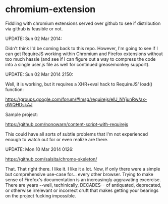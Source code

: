 chromium-extension
==================

Fiddling with chromium extensions served over github to see if distribution via github is feasible or not.

UPDATE: Sun 02 Mar 2014:

Didn't think I'd be coming back to this repo. However, I'm going to see if I 
can get RequireJS working within Chromium and Firefox extensions without too 
much hassle (and see if I can figure out a way to compress the code into a 
single user.js file as well for continued greasemonkey support).

UPDATE: Sun 02 Mar 2014 2150:

Well, it is working, but it requires a XHR+eval hack to RequireJS' load() 
function:

https://groups.google.com/forum/#!msg/requirejs/elU_NYjunRw/ax-dWQHDskAJ

Sample project:

https://github.com/nonowarn/content-script-with-requirejs

This could have all sorts of subtle problems that I'm not experienced enough 
to watch out for or even realize are there.

UPDATE: Mon 10 Mar 2014 0126:

https://github.com/salsita/chrome-skeleton/

That. That right there. I like it. I like it a lot. Now, if only there were 
a simple but comprehensive use-case for... every other browser. Trying to make 
sense of Firefox's documentation is an increasingly aggravating excercise. 
There are years --well, techinically, DECADES-- of antiquated, deprecated, 
or otherwise irrelevant or incorrect cruft that makes getting your bearings 
on the project fucking impossible.

